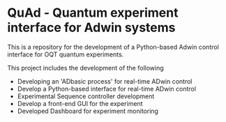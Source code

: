 # QuAd - Quantum experiment interface for Adwin systems

This is a repository for the development of a Python-based Adwin control interface for OQT quantum experiments.

This project includes the development of the following

- Developing an 'ADbasic process' for real-time ADwin control
- Develop a Python-based interface for real-time ADwin control
- Experimental Sequence controller development
- Develop a front-end GUI for the experiment
- Developed Dashboard for experiment monitoring

